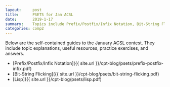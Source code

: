 ```yaml
---
layout:     post
title:      PSETS for Jan ACSL
date:       2019-1-17
summary:    Topics include Prefix/Postfix/Infix Notation, Bit-String Flicking, and Lisp.
categories: comp2
---
```


Below are the self-contained guides to the January ACSL contest.
They include topic explanations, useful resources, practice exercises, and answers.

* [Prefix/Postfix/Infix Notation]({{ site.url }}/cpt-blog/psets/prefix-postfix-infix.pdf)
* [Bit-String Flicking]({{ site.url }}/cpt-blog/psets/bit-string-flicking.pdf)
* [Lisp]({{ site.url }}/cpt-blog/psets/lisp.pdf)